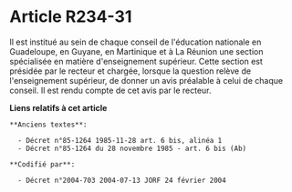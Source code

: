 # Article R234-31

Il est institué au sein de chaque conseil de l'éducation nationale en Guadeloupe, en Guyane, en Martinique et à La Réunion
une section spécialisée en matière d'enseignement supérieur. Cette section est présidée par le recteur et chargée, lorsque la
question relève de l'enseignement supérieur, de donner un avis préalable à celui de chaque conseil. Il est rendu compte de
cet avis par le recteur.

**Liens relatifs à cet article**

	**Anciens textes**:

	  - Décret n°85-1264 1985-11-28 art. 6 bis, alinéa 1
	  - Décret n°85-1264 du 28 novembre 1985 - art. 6 bis (Ab)

	**Codifié par**:

	  - Décret n°2004-703 2004-07-13 JORF 24 février 2004

